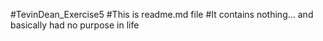 #TevinDean_Exercise5
#This is readme.md file
#It contains nothing... and basically had no purpose in life
